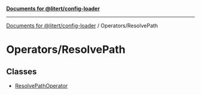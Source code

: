 [**Documents for @litert/config-loader**](../../README.md)

***

[Documents for @litert/config-loader](../../README.md) / Operators/ResolvePath

# Operators/ResolvePath

## Classes

- [ResolvePathOperator](classes/ResolvePathOperator.md)
